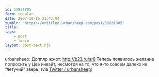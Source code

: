 ```yaml
---
id: 15831805
form: regular
date: 2007-10-16 21:43:04
tumblr: "https://untitled.urbansheep.com/post/15831805"
title:
tags:
    - post
    - твиты
layout: post-text.njk
---
```


<p>urbansheep: Допплр жжот: <a href="http://b23.ru/sr8">http://b23.ru/sr8</a> Теперь появилось желание попросить у Цеа инвайт, несмотря на то, что я-то совсем далеко не &ldquo;летучий&rdquo; зверь. (via <a href="http://twitter.com/urbansheep/statuses/340338312">Twitter / urbansheep</a>)</p>

